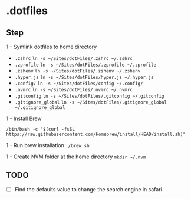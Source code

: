 # .dotfiles

## Step

1 - Symlink dotfiles to home directory

- `.zshrc` `ln -s ~/Sites/dotFiles/.zshrc ~/.zshrc`
- `.zprofile` `ln -s ~/Sites/dotFiles/.zprofile ~/.zprofile`
- `.zshenv` `ln -s ~/Sites/dotFiles/.zshenv ~/.zshenv`
- `.hyper.js` `ln -s ~/Sites/dotFiles/hyper.js ~/.hyper.js`
- `.config/` `ln -s ~/Sites/dotFiles/config ~/.config/`
- `.nvmrc` `ln -s ~/Sites/dotFiles/.nvmrc ~/.nvmrc`
- `.gitconfig` `ln -s ~/Sites/dotFiles/.gitconfig ~/.gitconfig`
- `.gitignore_global` `ln -s ~/Sites/dotFiles/.gitignore_global ~/.gitignore_global`

1 - Install Brew

```shell
/bin/bash -c "$(curl -fsSL https://raw.githubusercontent.com/Homebrew/install/HEAD/install.sh)"
```

1 - Run brew installation `./brew.sh`

1 - Create NVM folder at the home directory `mkdir ~/.nvm`


## TODO
- [ ] Find the defaults value to change the search engine in safari
